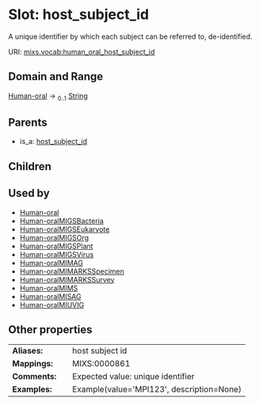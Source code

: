 
# Slot: host_subject_id


A unique identifier by which each subject can be referred to, de-identified.

URI: [mixs.vocab:human_oral_host_subject_id](https://w3id.org/mixs/vocab/human_oral_host_subject_id)


## Domain and Range

[Human-oral](Human-oral.md) &#8594;  <sub>0..1</sub> [String](types/String.md)

## Parents

 *  is_a: [host_subject_id](host_subject_id.md)

## Children


## Used by

 * [Human-oral](Human-oral.md)
 * [Human-oralMIGSBacteria](Human-oralMIGSBacteria.md)
 * [Human-oralMIGSEukaryote](Human-oralMIGSEukaryote.md)
 * [Human-oralMIGSOrg](Human-oralMIGSOrg.md)
 * [Human-oralMIGSPlant](Human-oralMIGSPlant.md)
 * [Human-oralMIGSVirus](Human-oralMIGSVirus.md)
 * [Human-oralMIMAG](Human-oralMIMAG.md)
 * [Human-oralMIMARKSSpecimen](Human-oralMIMARKSSpecimen.md)
 * [Human-oralMIMARKSSurvey](Human-oralMIMARKSSurvey.md)
 * [Human-oralMIMS](Human-oralMIMS.md)
 * [Human-oralMISAG](Human-oralMISAG.md)
 * [Human-oralMIUVIG](Human-oralMIUVIG.md)

## Other properties

|  |  |  |
| --- | --- | --- |
| **Aliases:** | | host subject id |
| **Mappings:** | | MIXS:0000861 |
| **Comments:** | | Expected value: unique identifier |
| **Examples:** | | Example(value='MPI123', description=None) |

